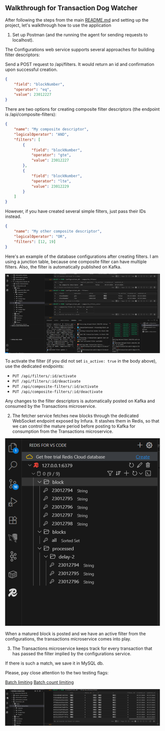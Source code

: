 ## Walkthrough for Transaction Dog Watcher

After following the steps from the main [README.md](../README.md) and setting up the project, let's walkthrough how to use the application 

1. Set up Postman (and the running the agent for sending requests to localhost). 

The Configurations web service supports several approaches for building filter descriptors:

Send a POST request to /api/filters. It would return an id and confirmation upon successful creation.

```json
{
    "field": "blockNumber",
    "operator": "eq",
    "value": 23012227
}
```

There are two options for creating composite filter descriptors (the endpoint is /api/composite-filters):

```json
{
    "name": "My composite descriptor",
    "logicalOperator": "AND",
    "filters": [
        {
            "field": "blockNumber",
            "operator": "gte",
            "value": 23012227
        },
        {
            "field": "blockNumber",
            "operator": "lte",
            "value": 23012229
        }
    ]
}
```

However, if you have created several simple filters, just pass their IDs instead. 

```json
{
    "name": "My other composite descriptor",
    "logicalOperator": "OR",
    "filters": [12, 19]
}
```

Here's an example of the database configurations after creating filters. I am using a junction table, because one composite filter can have multiple filters. Also, the filter is automatically published on Kafka.

![Database Configurations](screenshots/1.db_configurations.png)

To activate the filter (if you did not set `is_active: true` in the body above), use the dedicated endpoints:

- `PUT /api/filters/:id/activate`
- `PUT /api/filters/:id/deactivate`
- `PUT /api/composite-filters/:id/activate`
- `PUT /api/composite-filters/:id/deactivate`

Any changes to the filter descriptors is automatically posted on Kafka and consumed by the Transactions microservice.

2. The fetcher service fetches new blocks through the dedicated WebSocket endpoint exposed by Infura. It stashes them in Redis,
so that we can control the mature period before posting to Kafka for consumption from the Transactions microservice. 

![Redis](screenshots/2.redis.png)

When a matured block is posted and we have an active filter from the configurations, the transactions microservice comes into play. 

3. The Transactions microservice keeps track for every transaction that has passed the filter implied by the configurations service. 

If there is such a match, we save it in MySQL db. 

Please, pay close attention to the two testing flags: 

[Batch limiting](https://github.com/CecoMilchev/transaction-watch-dog/blob/43737e4e6236682c391dc4e1106c29cf21b54881/src/transactions/src/services/transactionDetailsFetcher.js#L7)
[Batch count limiting](https://github.com/CecoMilchev/transaction-watch-dog/blob/43737e4e6236682c391dc4e1106c29cf21b54881/src/transactions/src/services/transactionDetailsFetcher.js#L35)

![Database Transactions](screenshots/3.db_transactions.png)
